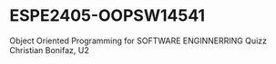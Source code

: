 # ESPE2405-OOPSW14541
Object Oriented Programming for SOFTWARE ENGINNERRING Quizz Christian Bonifaz, U2
